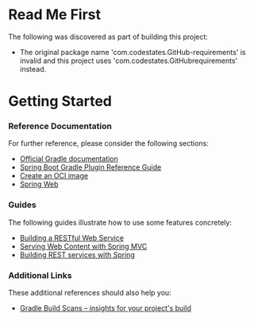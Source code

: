 # Read Me First
The following was discovered as part of building this project:

* The original package name 'com.codestates.GitHub-requirements' is invalid and this project uses 'com.codestates.GitHubrequirements' instead.

# Getting Started

### Reference Documentation
For further reference, please consider the following sections:

* [Official Gradle documentation](https://docs.gradle.org)
* [Spring Boot Gradle Plugin Reference Guide](https://docs.spring.io/spring-boot/docs/2.7.5/gradle-plugin/reference/html/)
* [Create an OCI image](https://docs.spring.io/spring-boot/docs/2.7.5/gradle-plugin/reference/html/#build-image)
* [Spring Web](https://docs.spring.io/spring-boot/docs/2.7.5/reference/htmlsingle/#web)

### Guides
The following guides illustrate how to use some features concretely:

* [Building a RESTful Web Service](https://spring.io/guides/gs/rest-service/)
* [Serving Web Content with Spring MVC](https://spring.io/guides/gs/serving-web-content/)
* [Building REST services with Spring](https://spring.io/guides/tutorials/rest/)

### Additional Links
These additional references should also help you:

* [Gradle Build Scans – insights for your project's build](https://scans.gradle.com#gradle)


